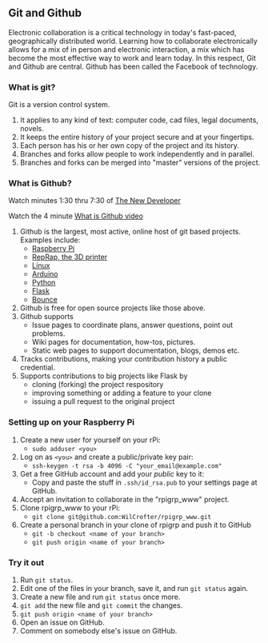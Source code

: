 ## Git and Github

Electronic collaboration is a critical technology in today's fast-paced, geographically distributed world. Learning how to collaborate electronically allows for a mix of in person and electronic interaction, a mix which has become the most effective way to work and learn today. In this respect, Git and Github are central. Github has been called the Facebook of technology.

### What is git?

Git is a version control system.

1. It applies to any kind of text: computer code, cad files, legal documents, novels.
2. It keeps the entire history of your project secure and at your fingertips.
3. Each person has his or her own copy of the project and its history.
4. Branches and forks allow people to work independently and in parallel.
5. Branches and forks can be merged into "master" versions of the project.

### What is Github?

Watch minutes 1:30 thru 7:30 of [The New Developer](https://www.youtube.com/watch?v=0A-u1tQTBqo)

Watch the 4 minute [What is Github video](https://www.youtube.com/watch?v=w3jLJU7DT5E)

1. Github is the largest, most active, online host of git based projects. Examples include:
	* [Raspberry Pi](https://github.com/raspberrypi)
    * [RepRap, the 3D printer](https://github.com/reprap)
    * [Linux](https://github.com/torvalds/linux)
	* [Arduino](https://github.com/arduino/Arduino)
	* [Python](https://github.com/python)
	* [Flask](https://github.com/pallets/flask)
	* [Bounce](https://github.com/WilCrofter/bounce)
2. Github is free for open source projects like those above.
3. Github supports
    * Issue pages to coordinate plans, answer questions, point out problems.
	* Wiki pages for documentation, how-tos, pictures.
	* Static web pages to support documentation, blogs, demos etc.
4. Tracks contributions, making your contribution history a public credential.
5. Supports contributions to big projects like Flask by
    * cloning (forking) the project respository
	* improving something or adding a feature to your clone
	* issuing a pull request to the original project

### Setting up on your Raspberry Pi

1. Create a new user for yourself on your rPi:
    * `sudo adduser <you>`
2. Log on as `<you>` and create a public/private key pair: 
    * `ssh-keygen -t rsa -b 4096 -C "your_email@example.com"`
3. Get a free GitHub account and add your *public* key to it: 
    * Copy and paste the stuff in `.ssh/id_rsa.pub` to your settings page at GitHub.
4. Accept an invitation to collaborate in the "rpigrp_www" project.
5. Clone rpigrp_www to your rPi: 
    * `git clone git@github.com:WilCrofter/rpigrp_www.git`
7. Create a personal branch in your clone of rpigrp and push it to GitHub
    * `git -b checkout <name of your branch>`
	* `git push origin <name of your branch>`

### Try it out

1. Run `git status`.
2. Edit one of the files in your branch, save it, and run `git status` again.
3. Create a new file and run `git status` once more.
4. `git add` the new file and `git commit` the changes.
5. `git push origin <name of your branch>`
6. Open an issue on GitHub.
7. Comment on somebody else's issue on GitHub.
